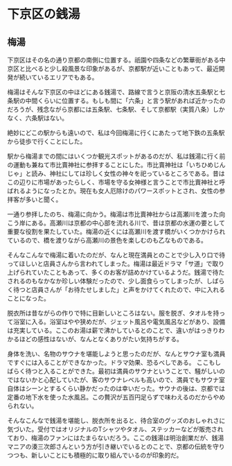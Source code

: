 # 下京区の銭湯

## 梅湯
下京区はその名の通り京都の南側に位置する。祇園や四条などの繁華街がある中京区と比べると少し殺風景な印象があるが、京都駅が近いこともあって、最近開発が続いているエリアでもある。

梅湯はそんな下京区の中ほどにある銭湯で、路線で言うと京阪の清水五条駅と七条駅の中間くらいに位置する。もしも間に「六条」と言う駅があれば近かったのだろうが、残念ながら京都には五条駅、七条駅、そして京都駅（実質八条）しかなく、六条駅はない。

絶妙にどこの駅からも遠いので、私は今回梅湯に行くにあたって地下鉄の五条駅から徒歩で行くことにした。

駅から梅湯までの間にはいくつか観光スポットがあるのだが、私は銭湯に行く前の運動も兼ねて市比賣神社に参拝することにした。市比賣神社は「いちひめじんじゃ」と読み、神社にしては珍しく女性の神々を祀っているところである。昔はこの辺りに市場があったらしく、市場を守る女神様と言うことで市比賣神社と呼ばれるようになったとか。現在も女人厄除けのパワースポットとされ、女性の参拝客が多いと聞く。

一通り参拝したのち、梅湯に向かう。梅湯は市比賣神社からは高瀬川を渡った向こう岸にある。高瀬川は京都の中心部を流れる川で、昔は京都の水運の要として重要な役割を果たしていた。梅湯の近くには高瀬川を渡す橋がいくつかかけられているので、橋を渡りながら高瀬川の景色を楽しむのも乙なものである。

そんなこんなで梅湯に着いたのだが、なんと現在満員とのことで少し入り口で待ってほしいと店員さんから言われてしまった。梅湯は最近ドラマ「サ道」で取り上げられていたこともあって、多くのお客が詰めかけているようだ。銭湯で待たされるのもなかなか珍しい体験だったので、少し面食らってしまったが、しばらく待つと店員さんが「お待たせしました」と声をかけてくれたので、中に入れることになった。

脱衣所は昔ながらの作りで特に目新しいところはない。服を脱ぎ、タオルを持って浴室に入る。浴室はやや狭めだが、ジェット風呂や電気風呂などがあり、設備は充実している。ここのお湯は薪で沸かしているとのことで、違いがはっきりわかるほどの感性はないが、なんとなくありがたい気持ちがする。

身体を洗い、名物のサウナを堪能しようと思ったのだが、なんとサウナ室も満員ですぐには入ることができなかった。ドラマ効果、恐るべしである。
ここもしばらく待つと入ることができた。最初は満員のサウナということで、騒がしいのではないかと心配していたが、客のサウナレベルも高いので、満員でもサウナ室自体はシーンとするくらい静かだったのは幸いだった。サウナの後は、京都では定番の地下水を使った水風呂。この贅沢が五百円足らずで味わえるのだからやめられない。

そんなこんなで銭湯を堪能し、脱衣所を出ると、待合室のグッズのおしゃれさに気づいた。受付ではオリジナルのTシャツやタオル、ステッカーなどが販売されており、梅湯のファンにはたまらないだろう。ここの銭湯は明治創業だが、銭湯マニアの湊三次郎さんという方が引き継いでいるとのことで、京都の伝統を守りつつも、新しいことにも積極的に取り組んでいるのが印象的だ。
